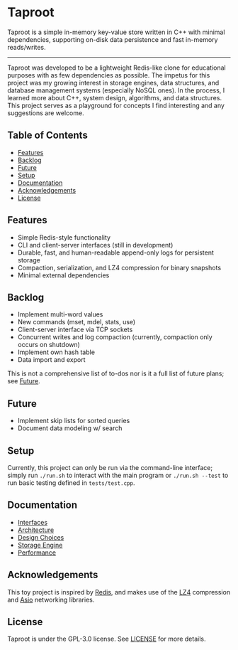 # Taproot

Taproot is a simple in-memory key-value store written in C++ with minimal dependencies, supporting on-disk data persistence and fast in-memory reads/writes.

-----

Taproot was developed to be a lightweight Redis-like clone for educational purposes with as few dependencies as possible. The impetus for this project was my growing interest in storage engines, data structures, and database management systems (especially NoSQL ones). In the process, I learned more about C++, system design, algorithms, and data structures. This project serves as a playground for concepts I find interesting and any suggestions are welcome.

## Table of Contents

- [Features](#features)
- [Backlog](#backlog)
- [Future](#future)
- [Setup](#setup)
- [Documentation](#documentation)
- [Acknowledgements](#acknowledgements)
- [License](#license)

## Features

- Simple Redis-style functionality
- CLI and client-server interfaces (still in development)
- Durable, fast, and human-readable append-only logs for persistent storage
- Compaction, serialization, and LZ4 compression for binary snapshots
- Minimal external dependencies

## Backlog

- Implement multi-word values
- New commands (mset, mdel, stats, use)
- Client-server interface via TCP sockets
- Concurrent writes and log compaction (currently, compaction only occurs on shutdown)
- Implement own hash table
- Data import and export

This is not a comprehensive list of to-dos nor is it a full list of future plans; see [Future](#future).

## Future

- Implement skip lists for sorted queries
- Document data modeling w/ search

## Setup

Currently, this project can only be run via the command-line interface; simply run `./run.sh` to interact with the main program or `./run.sh --test` to run basic testing defined in `tests/test.cpp`.

## Documentation

- [Interfaces](docs/interfaces.md)
- [Architecture](docs/architecture.md)
- [Design Choices](docs/design-choices.md)
- [Storage Engine](docs/storage.md)
- [Performance](docs/performance.md)

## Acknowledgements

This toy project is inspired by [Redis](https://github.com/redis/redis), and makes use of the [LZ4](https://github.com/lz4/lz4) compression and [Asio](https://github.com/chriskohlhoff/asio) networking libraries.

## License

Taproot is under the GPL-3.0 license. See [LICENSE](LICENSE) for more details.
